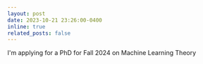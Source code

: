 ```yaml
---
layout: post
date: 2023-10-21 23:26:00-0400
inline: true
related_posts: false
---
```


I'm applying for a PhD for Fall 2024 on Machine Learning Theory

